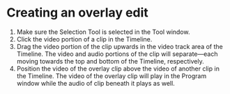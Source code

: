 # Creating an overlay edit

1. Make sure the Selection Tool is selected in the Tool window.
2. Click the video portion of a clip in the Timeline.
3. Drag the video portion of the clip upwards in the video track area of the Timeline. The video and audio portions of the clip will separate—each moving towards the top and bottom of the Timeline, respectively.
4. Position the video of the overlay clip above the video of another clip in the Timeline. The video of the overlay clip will play in the Program window while the audio of clip beneath it plays as well.


